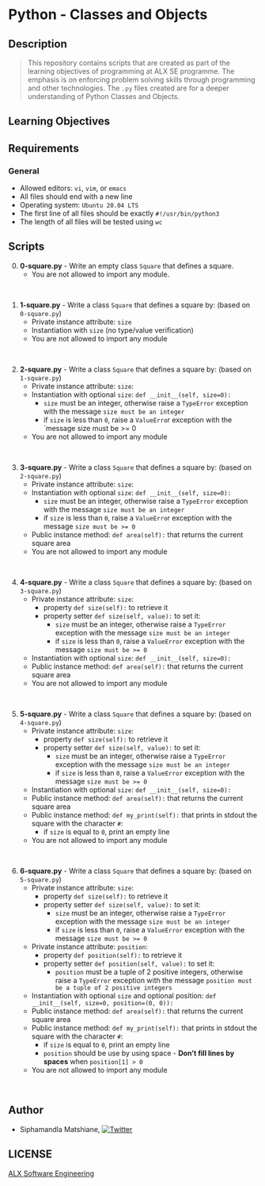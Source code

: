 # Python - Classes and Objects

## Description
> This repository contains scripts that are created as part of the learning objectives of programming at ALX SE programme. The emphasis is on enforcing problem solving skills through programming and other technologies. The `.py` files created are for a deeper understanding of Python Classes and Objects.

## Learning Objectives

## Requirements

### General
- Allowed editors: `vi`, `vim`, or `emacs`
- All files should end with a new line
- Operating system: `Ubuntu 20.04 LTS`
- The first line of all files should be exactly `#!/usr/bin/python3`
- The length of all files will be tested using `wc`


## Scripts

0. **0-square.py** - Write an empty class `Square` that defines a square.
    * You are not allowed to import any module.
<br>

1. **1-square.py** - Write a class `Square` that defines a square by: (based on `0-square.py`)
    * Private instance attribute: `size`
    * Instantiation with `size` (no type/value verification)
    * You are not allowed to import any module
<br>

2. **2-square.py** - Write a class `Square` that defines a square by: (based on `1-square.py`)
    * Private instance attribute: `size`:
    * Instantiation with optional `size`: `def __init__(self, size=0):`
        * `size` must be an integer, otherwise raise a `TypeError` exception with the message `size must be an integer`
        * if `size` is less than `0`, raise a `ValueErro`r exception with the `message size must be >= 0
    * You are not allowed to import any module
<br>

3. **3-square.py** - Write a class `Square` that defines a square by: (based on `2-square.py`)
    * Private instance attribute: `size`:
    * Instantiation with optional `size`: `def __init__(self, size=0):`
        * `size` must be an integer, otherwise raise a `TypeError` exception with the message `size must be an integer` 
        * if `size` is less than `0`, raise a `ValueErro`r exception with the message `size must be >= 0`
    * Public instance method: `def area(self):` that returns the current square area
    * You are not allowed to import any module
<br>

4. **4-square.py** - Write a class `Square` that defines a square by: (based on `3-square.py`)
    * Private instance attribute: `size`:
        * property `def size(self):` to retrieve it
        * property setter `def size(self, value):` to set it:
            * `size` must be an integer, otherwise raise a `TypeError` exception with the message `size must be an integer`
            * if `size` is less than `0`, raise a `ValueError` exception with the message `size must be >= 0`
    * Instantiation with optional `size`: `def __init__(self, size=0):`
    * Public instance method: `def area(self):` that returns the current square area
    * You are not allowed to import any module
<br>

5. **5-square.py** - Write a class `Square` that defines a square by: (based on `4-square.py`)
    * Private instance attribute: `size`:
        * property `def size(self):` to retrieve it
        * property setter `def size(self, value):` to set it:
            * `size` must be an integer, otherwise raise a `TypeError` exception with the message `size must be an integer`
            * if `size` is less than `0`, raise a `ValueError` exception with the message `size must be >= 0`
    * Instantiation with optional `size`: `def __init__(self, size=0):`
    * Public instance method: `def area(self):` that returns the current square area
    * Public instance method: `def my_print(self):` that prints in stdout the square with the character `#`:
        * if `size` is equal to `0`, print an empty line
    * You are not allowed to import any module
<br>

6. **6-square.py** - Write a class `Square` that defines a square by: (based on `5-square.py`)
    * Private instance attribute: `size`:
        * property `def size(self):` to retrieve it
        * property setter `def size(self, value):` to set it:
            * `size` must be an integer, otherwise raise a `TypeError` exception with the message `size must be an integer`
            * if `size` is less than `0`, raise a `ValueError` exception with the message `size must be >= 0`
    * Private instance attribute: `position`:
        * property `def position(self):` to retrieve it
        * property setter `def position(self, value):` to set it:
            * `position` must be a tuple of 2 positive integers, otherwise raise a `TypeError` exception with the message `position must be a tuple of 2 positive integers`
    * Instantiation with optional `size` and optional position: `def __init__(self, size=0, position=(0, 0)):`
    * Public instance method: `def area(self):` that returns the current square area
    * Public instance method: `def my_print(self):` that prints in stdout the square with the character `#`:
        * if `size` is equal to `0`, print an empty line
        * `position` should be use by using space - **Don’t fill lines by spaces** when `position[1] > 0`
    * You are not allowed to import any module
<br>

## Author
* Siphamandla Matshiane, [![Twitter](http://i.imgur.com/wWzX9uB.png)](https://twitter.com/sbumatshiane916)

## LICENSE
[ALX Software Engineering](https://www.alxafrica.com/software-engineering/)
